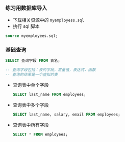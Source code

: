 ### 练习用数据库导入

* 下载相关资源中的 `myemployess.sql`
* 执行 sql 脚本

```sql
source myemployees.sql;
```

### 基础查询

```sql
SELECT 查询字段 FROM 表名;

-- 查询字段包括：表的字段，常量值，表达式，函数
-- 查询的结果是一个虚拟的表
```

* 查询表中单个字段

  ```sql
  SELECT last_name FROM employees;
  ```

* 查询表中多个字段

  ```sql
  SELECT last_name, salary, email FROM employees;
  ```

* 查询表中所有字段

  ```sql
  SELECT * FROM employees;
  ```

  